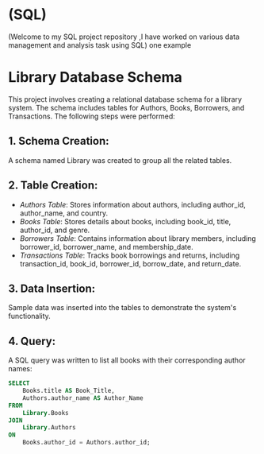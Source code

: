 # (SQL)
(Welcome to my SQL project repository  ,I have worked on various data management and analysis task using SQL) one example 

# Library Database Schema

This project involves creating a relational database schema for a library system. The schema includes tables for Authors, Books, Borrowers, and Transactions. The following steps were performed:
## 1. Schema Creation:
A schema named Library was created to group all the related tables.

## 2. Table Creation:
- *Authors Table*: Stores information about authors, including author_id, author_name, and country.
- *Books Table*: Stores details about books, including book_id, title, author_id, and genre.
- *Borrowers Table*: Contains information about library members, including borrower_id, borrower_name, and membership_date.
- *Transactions Table*: Tracks book borrowings and returns, including transaction_id, book_id, borrower_id, borrow_date, and return_date.

## 3. Data Insertion:
Sample data was inserted into the tables to demonstrate the system's functionality.

## 4. Query:
A SQL query was written to list all books with their corresponding author names:

```sql
SELECT 
    Books.title AS Book_Title,
    Authors.author_name AS Author_Name
FROM 
    Library.Books
JOIN 
    Library.Authors
ON 
    Books.author_id = Authors.author_id;
